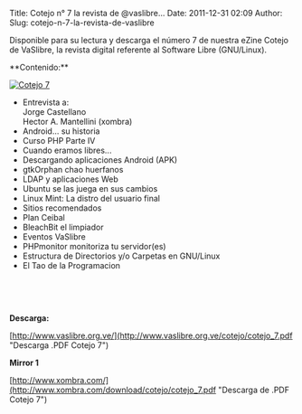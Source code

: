 Title: Cotejo n° 7 la revista de @vaslibre...
Date: 2011-12-31 02:09
Author:  
Slug: cotejo-n-7-la-revista-de-vaslibre

Disponible para su lectura y descarga el número 7 de nuestra eZine
Cotejo de VaSlibre, la revista digital referente al Software Libre
(GNU/Linux).

<div>
**Contenido:**

[![Cotejo
7](http://www.xombra.com/download/cotejo/cotejo_portada_7_presentacion.jpg "Cotejo 7")](http://www.vaslibre.org.ve/cotejo/cotejo_7.pdf)

-   Entrevista a:  
    Jorge Castellano  
    Hector A. Mantellini (xombra)
-   Android... su historia
-   Curso PHP Parte IV
-   Cuando eramos libres...
-   Descargando aplicaciones Android (APK)
-   gtkOrphan chao huerfanos
-   LDAP y aplicaciones Web
-   Ubuntu se las juega en sus cambios
-   Linux Mint: La distro del usuario final
-   Sitios recomendados
-   Plan Ceibal
-   BleachBit el limpiador
-   Eventos VaSlibre
-   PHPmonitor monitoriza tu servidor(es)
-   Estructura de Directorios y/o Carpetas en GNU/Linux
-   El Tao de la Programacion

 

 

**Descarga:**  

[http://www.vaslibre.org.ve/](http://www.vaslibre.org.ve/cotejo/cotejo_7.pdf "Descarga .PDF Cotejo 7")

**Mirror 1**  

[http://www.xombra.com/](http://www.xombra.com/download/cotejo/cotejo_7.pdf "Descarga de .PDF Cotejo 7")

</div>

